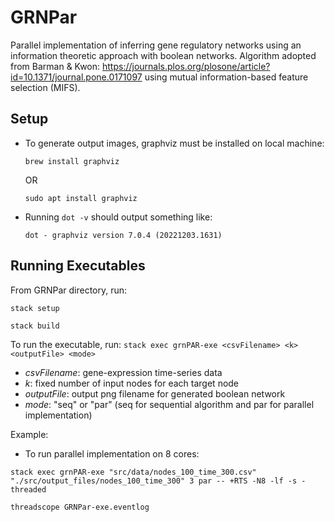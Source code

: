 # GRNPar
Parallel implementation of inferring gene regulatory networks using an information theoretic approach with boolean networks. Algorithm adopted from Barman & Kwon: https://journals.plos.org/plosone/article?id=10.1371/journal.pone.0171097 using mutual information-based feature selection (MIFS).

## Setup
- To generate output images, graphviz must be installed on local machine:
  
    `brew install graphviz`

    OR

    `sudo apt install graphviz`
- Running `dot -v` should output something like:

    `dot - graphviz version 7.0.4 (20221203.1631)`

## Running Executables
From GRNPar directory, run: 

`stack setup`

`stack build`

To run the executable, run:
`stack exec grnPAR-exe <csvFilename> <k> <outputFile> <mode>`

- _csvFilename_: gene-expression time-series data
- _k_: fixed number of input nodes for each target node
- _outputFile_: output png filename for generated boolean network
- _mode_: "seq" or "par" (seq for sequential algorithm and par for parallel implementation)

Example: 

- To run parallel implementation on 8 cores:
  
`stack exec grnPAR-exe "src/data/nodes_100_time_300.csv" "./src/output_files/nodes_100_time_300" 3 par -- +RTS -N8 -lf -s -threaded`

`threadscope GRNPar-exe.eventlog`

